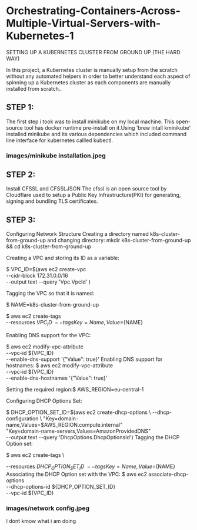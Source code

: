 # Orchestrating-Containers-Across-Multiple-Virtual-Servers-with-Kubernetes-1

SETTING UP A KUBERNETES CLUSTER FROM GROUND UP (THE HARD WAY)

In this project, a Kubernetes cluster is manually setup from the scratch without any automated helpers in order to better understand each aspect of spinning up a Kubernetes cluster as each components are manually installed from scratch..

## STEP 1:
The first step i took was to install minikube on my local machine. This open-source tool has docker runtime pre-install on it.Using 'brew intall kminikube' installed minikube and its various dependencies which included command line interface for kubernetes callled kubectl.

### images/minikube installation.jpeg 

## STEP 2:
Install CFSSL and CFSSLJSON
The cfssl is an open source tool by Cloudflare used to setup a Public Key Infrastructure(PKI) for generating, signing and bundling TLS certificates.

## STEP 3:
Configuring Network Structure
Creating a directory named k8s-cluster-from-ground-up and changing directory: mkdir k8s-cluster-from-ground-up && cd       k8s-cluster-from-ground-up

Creating a VPC and storing its ID as a variable:

$ VPC_ID=$(aws ec2 create-vpc \
--cidr-block 172.31.0.0/16 \
--output text --query 'Vpc.VpcId'
)

Tagging the VPC so that it is named:

$ NAME=k8s-cluster-from-ground-up

$ aws ec2 create-tags \
  --resources ${VPC_ID} \
  --tags Key=Name,Value=${NAME}

Enabling DNS support for the VPC:

$ aws ec2 modify-vpc-attribute \
--vpc-id ${VPC_ID} \
--enable-dns-support '{"Value": true}'
Enabling DNS support for hostnames:
$ aws ec2 modify-vpc-attribute \
--vpc-id ${VPC_ID} \
--enable-dns-hostnames '{"Value": true}'

Setting the required region:$ AWS_REGION=eu-central-1

Configuring DHCP Options Set:

$ DHCP_OPTION_SET_ID=$(aws ec2 create-dhcp-options \
  --dhcp-configuration \
    "Key=domain-name,Values=$AWS_REGION.compute.internal" \
    "Key=domain-name-servers,Values=AmazonProvidedDNS" \
  --output text --query 'DhcpOptions.DhcpOptionsId')
Tagging the DHCP Option set:

$ aws ec2 create-tags \

  --resources ${DHCP_OPTION_SET_ID} \
  --tags Key=Name,Value=${NAME}
Associating the DHCP Option set with the VPC:
$ aws ec2 associate-dhcp-options \
  --dhcp-options-id ${DHCP_OPTION_SET_ID} \
  --vpc-id ${VPC_ID}

  ### images/network config.jpeg

I dont kmow what i am doing 
